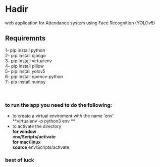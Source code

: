 # Hadir
web application for Attendance system using Face Recognition (YOLOv5)


## Requiremnts
1- pip install python <br>
2- pip install django <br>
3- pip install virtualenv <br>
4- pip install pillow <br>
5- pip install yolov5 <br>
6- pip install opencv-python <br>
7- pip install numpy <br>
 <br>
 <br>
### to run the app you need to do the following: <br>
   * to create a virtual enviroment with the name 'env' <br>
           **virtualenv -p python3 env **<br>
   * to activate the directory  <br>
      **for window** <br>
           **env/Scripts/activate** <br>
      **for mac/linux** <br>
           **source** env/Scripts/activate <br>
  
   ### best of luck
